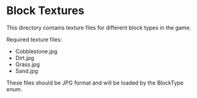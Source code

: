 # Block Textures

This directory contains texture files for different block types in the game.

Required texture files:
- Cobblestone.jpg
- Dirt.jpg
- Grass.jpg
- Sand.jpg

These files should be JPG format and will be loaded by the BlockType enum.
